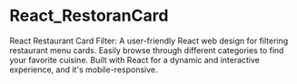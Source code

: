 # React_RestoranCard
React Restaurant Card Filter: A user-friendly React web design for filtering restaurant menu cards. Easily browse through different categories to find your favorite cuisine. Built with React for a dynamic and interactive experience, and it's mobile-responsive.
